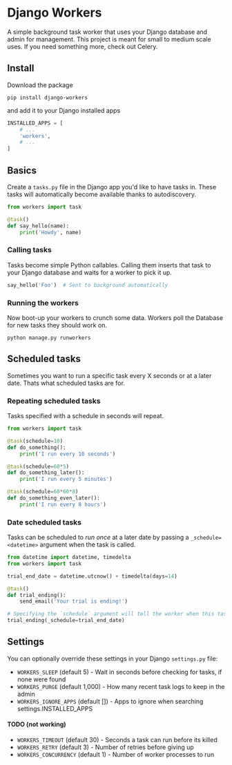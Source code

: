 # Django Workers

A simple background task worker that uses your Django database and admin for management. This
project is meant for small to medium scale uses. If you need something more, check out Celery.


## Install

Download the package

```
pip install django-workers
```

and add it to your Django installed apps

```python
INSTALLED_APPS = [
    # ...
    'workers',
    # ...
]
```

## Basics

Create a `tasks.py` file in the Django app you'd like to have tasks in. These tasks will automatically
become available thanks to autodiscovery.

```python
from workers import task

@task()
def say_hello(name):
    print('Howdy', name)
```

### Calling tasks

Tasks become simple Python callables. Calling them inserts that task to your Django database and
waits for a worker to pick it up.

```python
say_hello('Foo')  # Sent to background automatically
```

### Running the workers

Now boot-up your workers to crunch some data. Workers poll the Database for new tasks they should
work on.

```
python manage.py runworkers
```


## Scheduled tasks

Sometimes you want to run a specific task every X seconds or at a later date. Thats what scheduled 
tasks are for.

### Repeating scheduled tasks

Tasks specified with a schedule in seconds will repeat.

```python
from workers import task

@task(schedule=10)
def do_something():
    print('I run every 10 seconds')

@task(schedule=60*5)
def do_something_later():
    print('I run every 5 minutes')

@task(schedule=60*60*8)
def do_something_even_later():
    print('I run every 8 hours')
```

### Date scheduled tasks

Tasks can be scheduled to *run once* at a later date by passing a `_schedule=<datetime>` argument 
when the task is called.

```python
from datetime import datetime, timedelta
from workers import task

trial_end_date = datetime.utcnow() + timedelta(days=14)

@task()
def trial_ending():
    send_email('Your trial is ending!')

# Specifying the `schedule` argument will tell the worker when this task should run
trial_ending(_schedule=trial_end_date)
```

## Settings

You can optionally override these settings in your Django `settings.py` file:

- `WORKERS_SLEEP` (default 5) - Wait in seconds before checking for tasks, if none were found
- `WORKERS_PURGE` (default 1,000) - How many recent task logs to keep in the admin
- `WORKERS_IGNORE_APPS` (default []) - Apps to ignore when searching settings.INSTALLED_APPS

#### TODO (not working)
- `WORKERS_TIMEOUT` (default 30) - Seconds a task can run before its killed
- `WORKERS_RETRY` (default 3) - Number of retries before giving up
- `WORKERS_CONCURRENCY` (default 1) - Number of worker processes to run
